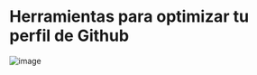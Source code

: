 #  Herramientas para optimizar tu perfil de Github

![image](https://github.com/user-attachments/assets/d9cacd49-d6f5-4027-bbb8-066298321d7e)

